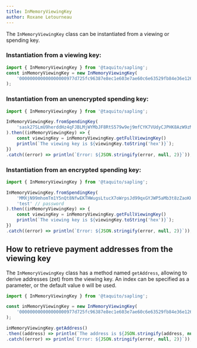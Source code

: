 ```yaml
---
title: InMemoryViewingKey
author: Roxane Letourneau
---
```


The `InMemoryViewingKey` class can be instantiated from a viewing or spending key.

### Instantiation from a viewing key:

```js 
import { InMemoryViewingKey } from '@taquito/sapling';
const inMemoryViewingKey = new InMemoryViewingKey(
    '000000000000000000977d725fc96387e8ec1e603e7ae60c6e63529fb84e36e126770e9db9899d7f2344259fd700dc80120d3c9ca65d698f6064043b048b079caa4f198aed96271740b1d6fd523d71b15cd0b3d75644afbe9abfedb6883e299165665ab692c14ca5c835c61a0e53de553a751c78fbc42d5e7eca807fd441206651c84bf88de803efba837583145a5f338b1a7af8a5f9bec4783054f9d063d365f2352f72cbced95e0a'
);
```

### Instantiation from an unencrypted spending key:

```js live noInline
import { InMemoryViewingKey } from '@taquito/sapling';

InMemoryViewingKey.fromSpendingKey(
    'sask27SLmU9herddHz4qFJBLMjWYMbJF8RtS579w9ej9mfCYK7VUdyCJPHK8AzW9zMsopGZEkYeNjAY7Zz1bkM7CGu8eKLzrjBLTMC5wWJDhxiK91ahA29rhDRsHdJDV2u2jFwb2MNUix8JW7sAkAqYVaJpCehTBPgRQ1KqKwqqUaNmuD8kazd4Q8MCWmgbWs21Yuomdqyi9FLigjRp7oY4m5adaVU19Nj1AHvsMY2tePeU2L',
).then((inMemoryViewingKey) => {
    const viewingKey = inMemoryViewingKey.getFullViewingKey()
    println(`The viewing key is ${viewingKey.toString('hex')}`);
})
.catch((error) => println(`Error: ${JSON.stringify(error, null, 2)}`));

```

### Instantiation from an encrypted spending key:

```js live noInline
import { InMemoryViewingKey } from '@taquito/sapling';

InMemoryViewingKey.fromSpendingKey(
    'MMXjN99mhomTm1Y5nQt8NfwEKTHWugsLtucX7oWrpsJd99qxGYJWP5aMb3t8zZaoKHQ898bLu9dwpog71bnjiDZfS9J9hWnTLCGm4fAjKKYeRuwTgCRjSdsP9znCPBUpCvyxeEFvUfamA5URrp8c7AaooAkobLW1PjNh2vjHobtiyNVTEtyTUWTLcjdxaiPbQWs3NaWvcb5Qr6z9MHhKrYNBHmsd9HBeRB2rVnvvL7pMc8f8zqyuXtmAuzMhiqPz3B4BRzuc8a2jkkoL14',
    'test' // password
).then((inMemoryViewingKey) => {
    const viewingKey = inMemoryViewingKey.getFullViewingKey()
    println(`The viewing key is ${viewingKey.toString('hex')}`);
})
.catch((error) => println(`Error: ${JSON.stringify(error, null, 2)}`));

```

## How to retrieve payment addresses from the viewing key

The `InMemoryViewingKey` class has a method named `getAddress`, allowing to derive addresses (zet) from the viewing key. An index can be specified as a parameter, or the default value `0` will be used.

```js live noInline 
import { InMemoryViewingKey } from '@taquito/sapling';

const inMemoryViewingKey = new InMemoryViewingKey(
    '000000000000000000977d725fc96387e8ec1e603e7ae60c6e63529fb84e36e126770e9db9899d7f2344259fd700dc80120d3c9ca65d698f6064043b048b079caa4f198aed96271740b1d6fd523d71b15cd0b3d75644afbe9abfedb6883e299165665ab692c14ca5c835c61a0e53de553a751c78fbc42d5e7eca807fd441206651c84bf88de803efba837583145a5f338b1a7af8a5f9bec4783054f9d063d365f2352f72cbced95e0a'
);

inMemoryViewingKey.getAddress()
.then((address) => println(`The address is ${JSON.stringify(address, null, 2)}`))
.catch((error) => println(`Error: ${JSON.stringify(error, null, 2)}`));
```